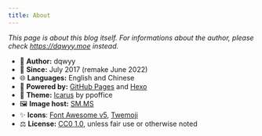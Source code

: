 ```yaml
---
title: About
---
```

*This page is about this blog itself. For informations about the author, please check https://dqwyy.moe instead.*

- 👤 **Author:** dqwyy
- 📅 **Since:** July 2017 (remake June 2022)
- 🌐 **Languages:** English and Chinese
- 🔌 **Powered by:** [GitHub Pages](https://pages.github.com/) and [Hexo](https://hexo.io/)
- 🎨 **Theme:** [Icarus](https://github.com/ppoffice/hexo-theme-icarus) by ppoffice
- 🖼️ **Image host:** [SM.MS](https://sm.ms)
- ✨ **Icons**: [Font Awesome v5](https://fontawesome.com/), [Twemoji](https://twitter.github.io/twemoji/)
- ⚖️ **License:** [CC0 1.0](https://creativecommons.org/publicdomain/zero/1.0/), unless fair use or otherwise noted

